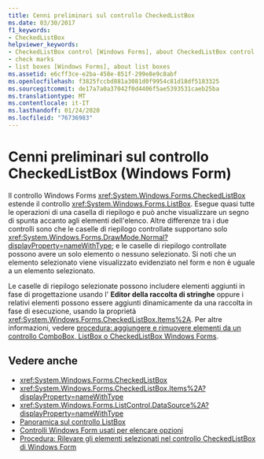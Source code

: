```yaml
---
title: Cenni preliminari sul controllo CheckedListBox
ms.date: 03/30/2017
f1_keywords:
- CheckedListBox
helpviewer_keywords:
- CheckedListBox control [Windows Forms], about CheckedListBox control
- check marks
- list boxes [Windows Forms], about list boxes
ms.assetid: e6cff3ce-e2ba-458e-851f-299e8e9c8abf
ms.openlocfilehash: f3825fccbd881a3081d0f9954c81d18df5183325
ms.sourcegitcommit: de17a7a0a37042f0d4406f5ae5393531caeb25ba
ms.translationtype: MT
ms.contentlocale: it-IT
ms.lasthandoff: 01/24/2020
ms.locfileid: "76736983"
---
```

# <a name="checkedlistbox-control-overview-windows-forms"></a>Cenni preliminari sul controllo CheckedListBox (Windows Form)
Il controllo Windows Forms <xref:System.Windows.Forms.CheckedListBox> estende il controllo <xref:System.Windows.Forms.ListBox>. Esegue quasi tutte le operazioni di una casella di riepilogo e può anche visualizzare un segno di spunta accanto agli elementi dell'elenco. Altre differenze tra i due controlli sono che le caselle di riepilogo controllate supportano solo <xref:System.Windows.Forms.DrawMode.Normal?displayProperty=nameWithType>; e le caselle di riepilogo controllate possono avere un solo elemento o nessuno selezionato. Si noti che un elemento selezionato viene visualizzato evidenziato nel form e non è uguale a un elemento selezionato.  
  
 Le caselle di riepilogo selezionate possono includere elementi aggiunti in fase di progettazione usando l' **Editor della raccolta di stringhe** oppure i relativi elementi possono essere aggiunti dinamicamente da una raccolta in fase di esecuzione, usando la proprietà <xref:System.Windows.Forms.CheckedListBox.Items%2A>. Per altre informazioni, vedere [procedura: aggiungere e rimuovere elementi da un controllo ComboBox, ListBox o CheckedListBox Windows Forms](add-and-remove-items-from-a-wf-combobox.md).  
  
## <a name="see-also"></a>Vedere anche

- <xref:System.Windows.Forms.CheckedListBox>
- <xref:System.Windows.Forms.CheckedListBox.Items%2A?displayProperty=nameWithType>
- <xref:System.Windows.Forms.ListControl.DataSource%2A?displayProperty=nameWithType>
- [Panoramica sul controllo ListBox](listbox-control-overview-windows-forms.md)
- [Controlli Windows Form usati per elencare opzioni](windows-forms-controls-used-to-list-options.md)
- [Procedura: Rilevare gli elementi selezionati nel controllo CheckedListBox di Windows Form](how-to-determine-checked-items-in-the-windows-forms-checkedlistbox-control.md)
